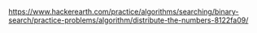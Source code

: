 https://www.hackerearth.com/practice/algorithms/searching/binary-search/practice-problems/algorithm/distribute-the-numbers-8122fa09/
